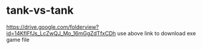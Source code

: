 # tank-vs-tank
https://drive.google.com/folderview?id=14KfIFfJs_LcZwQJ_Mo_16mGgZdTfxCDh
use above link to download exe game file
